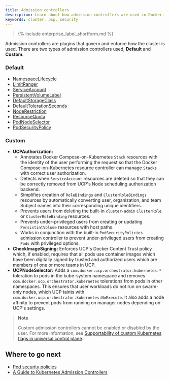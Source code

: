 ```yaml
---
title: Admission controllers
description: Learn about how admission controllers are used in Docker.
keywords: cluster, psp, security
---
```



>{% include enterprise_label_shortform.md %}

Admission controllers are plugins that govern and enforce how the cluster is used. There are two types of admission controllers used, **Default** and **Custom**.

### Default
- [NamespaceLifecycle](https://kubernetes.io/docs/reference/access-authn-authz/admission-controllers/#namespacelifecycle)
- [LimitRanger](https://kubernetes.io/docs/reference/access-authn-authz/admission-controllers/#limitranger)
- [ServiceAccount](https://kubernetes.io/docs/reference/access-authn-authz/admission-controllers/#serviceaccount)
- [PersistentVolumeLabel](https://kubernetes.io/docs/reference/access-authn-authz/admission-controllers/#persistentvolumelabel)
- [DefaultStorageClass](https://kubernetes.io/docs/reference/access-authn-authz/admission-controllers/#defaultstorageclass)
- [DefaultTolerationSeconds](https://kubernetes.io/docs/reference/access-authn-authz/admission-controllers/#defaulttolerationseconds)
- [NodeRestriction](https://kubernetes.io/docs/reference/access-authn-authz/admission-controllers/#noderestriction)
- [ResourceQuota](https://kubernetes.io/docs/reference/access-authn-authz/admission-controllers/#resourcequota)
- [PodNodeSelector](https://kubernetes.io/docs/reference/access-authn-authz/admission-controllers/#podnodeselector)
- [PodSecurityPolicy](https://kubernetes.io/docs/reference/access-authn-authz/admission-controllers/#podsecuritypolicy)

### Custom
- **UCPAuthorization:**
    - Annotates Docker Compose-on-Kubernetes `Stack` resources with the identity
of the user performing the request so that the Docker Compose-on-Kubernetes
resource controller can manage `Stacks` with correct user authorization.
    - Detects when `ServiceAccount` resources are deleted so that they can be
correctly removed from UCP's Node scheduling authorization backend.
    - Simplifies creation of `RoleBindings` and `ClusterRoleBindings` resources by
automatically converting user, organization, and team Subject names into
their corresponding unique identifiers.
    - Prevents users from deleting the built-in `cluster-admin` `ClusterRole` or
`ClusterRoleBinding` resources.
    - Prevents under-privileged users from creating or updating `PersistintVolume`
resources with host paths.
    - Works in conjunction with the built-in `PodSecurityPolicies` admission
controller to prevent under-privileged users from creating `Pods` with
privileged options.
- **CheckImageSigning:**
Enforces UCP's Docker Content Trust policy which, if enabled, requires that all
pods use container images which have been digitally signed by trusted and
authorized users which are members of one or more teams in UCP.
- **UCPNodeSelector:**
Adds a `com.docker.ucp.orchestrator.kubernetes:*` toleration to pods in the
kube-system namespace and removes `com.docker.ucp.orchestrator.kubernetes`
tolerations from pods in other namespaces. This ensures that user workloads do
not run on swarm-only nodes, which UCP taints with
`com.docker.ucp.orchestrator.kubernetes:NoExecute`. It also adds a node
affinity to prevent pods from running on manager nodes depending on UCP's
settings.

> **Note** 
> 
> Custom admission controllers cannot be enabled or disabled by the user. For more information, see [Supportability of custom Kubernetes flags in universal control plane](https://success.docker.com/article/supportability-of-custom-kubernetes-flags-in-universal-control-plane).

## Where to go next

* [Pod security policies](/ee/ucp/kubernetes/pod-security-policies.md)
* [A Guide to Kubernetes Admission Controllers](https://kubernetes.io/blog/2019/03/21/a-guide-to-kubernetes-admission-controllers/)
